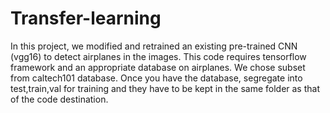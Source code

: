 # Transfer-learning
In this project, we modified and retrained an existing pre-trained CNN (vgg16) to detect airplanes in the images. 
This code requires tensorflow framework and an appropriate database on airplanes. We chose subset from caltech101 database.
Once you have the database, segregate into test,train,val for training and they have to be kept in the same folder as that of the code destination.
